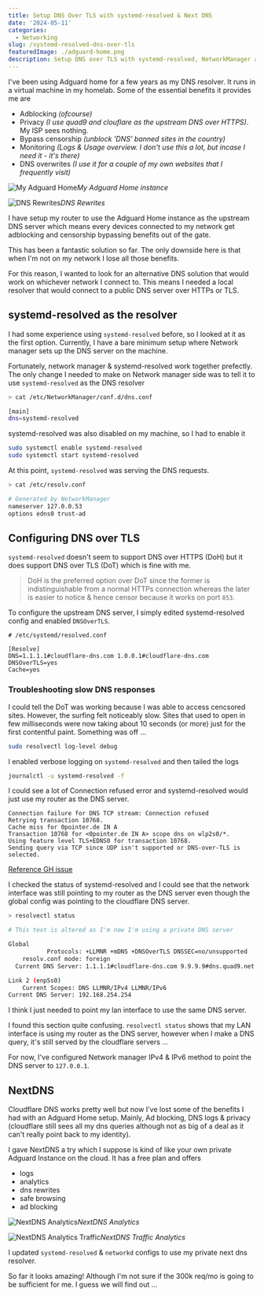 ```yaml
---
title: Setup DNS Over TLS with systemd-resolved & Next DNS
date: '2024-05-11'
categories:
  - Networking
slug: /systemd-resolved-dns-over-tls
featuredImage: ./adguard-home.png
description: Setup DNS over TLS with systemd-resolved, NetworkManager and NextDNS
---
```


I've been using Adguard home for a few years as my DNS resolver.
It runs in a virtual machine in my homelab.
Some of the essential benefits it provides me are

- Adblocking _(ofcourse)_
- Privacy _(I use quad9 and clouflare as the upstream DNS over HTTPS)_. My ISP sees nothing.
- Bypass censorship _(unblock 'DNS' banned sites in the country)_
- Monitoring _(Logs & Usage overview. I don't use this a lot, but incase I need it - it's there)_
- DNS overwrites _(I use it for a couple of my own websites that I frequently visit)_

![My Adguard Home](./adguard-home.png)_My Adguard Home instance_

![DNS Rewrites](./adguard-dns-rewrites.png)_DNS Rewrites_

I have setup my router to use the Adguard Home instance as the upstream DNS server
which means every devices connected to my network get adblocking and censorship bypassing benefits
out of the gate.

This has been a fantastic solution so far. The only downside here is that when I'm
not on my network I lose all those benefits.

For this reason, I wanted to look for an alternative DNS solution that would work on whichever network I connect to.
This means I needed a local resolver that would connect to a public DNS server over HTTPs or TLS.

## systemd-resolved as the resolver

I had some experience using `systemd-resolved` before, so I looked at it as the first option.
Currently, I have a bare minimum setup where Network manager sets up the DNS server on the machine.

Fortunately, network manager & systemd-resolved work together prefectly. The only change I needed
to make on Network manager side was to tell it to use `systemd-resolved` as the DNS resolver

```bash
> cat /etc/NetworkManager/conf.d/dns.conf

[main]
dns=systemd-resolved
```

systemd-resolved was also disabled on my machine, so I had to enable it

```bash
sudo systemctl enable systemd-resolved
sudo systemctl start systemd-resolved
```

At this point, `systemd-resolved` was serving the DNS requests.

```bash
> cat /etc/resolv.conf

# Generated by NetworkManager
nameserver 127.0.0.53
options edns0 trust-ad
```

## Configuring DNS over TLS

`systemd-resolved` doesn't seem to support DNS over HTTPS (DoH) but it does support
DNS over TLS (DoT) which is fine with me.

> DoH is the preferred option over DoT
> since the former is indistinguishable from a normal HTTPs connection whereas the later
> is easier to notice & hence censor because it works on port `853`.

To configure the upstream DNS server, I simply edited systemd-resolved config and
enabled `DNSOverTLS`.

```text title="/etc/systemd/resolved.conf"
# /etc/systemd/resolved.conf

[Resolve]
DNS=1.1.1.1#cloudflare-dns.com 1.0.0.1#cloudflare-dns.com
DNSOverTLS=yes
Cache=yes
```

### Troubleshooting slow DNS responses

I could tell the DoT was working because I was able to access cencsored sites.
However, the surfing felt noticeably slow. Sites that used to open in few milliseconds
were now taking about 10 seconds (or more) just for the first contentful paint.
Something was off ...

```bash
sudo resolvectl log-level debug
```

I enabled verbose logging on `systemd-resolved` and then tailed the logs

```bash
journalctl -u systemd-resolved -f
```

I could see a lot of Connection refused error and systemd-resolved would just
use my router as the DNS server.

```text
Connection failure for DNS TCP stream: Connection refused
Retrying transaction 10768.
Cache miss for 0pointer.de IN A
Transaction 10768 for <0pointer.de IN A> scope dns on wlp2s0/*.
Using feature level TLS+EDNS0 for transaction 10768.
Sending query via TCP since UDP isn't supported or DNS-over-TLS is selected.
```

[Reference GH issue](https://github.com/systemd/systemd/issues/18060#issuecomment-803494767)

I checked the status of systemd-resolved and I could see that the network interface
was still pointing to my router as the DNS server even though the global config
was pointing to the cloudflare DNS server.

```bash
> resolvectl status

# This text is altered as I'm now I'm using a private DNS server

Global
           Protocols: +LLMNR +mDNS +DNSOverTLS DNSSEC=no/unsupported
    resolv.conf mode: foreign
  Current DNS Server: 1.1.1.1#cloudflare-dns.com 9.9.9.9#dns.quad9.net 8.8.8.8#dns.google 2606:4700:4700::1111#cloudflare-dns.com 2620:fe::9#dns.quad9.net 2001:4860:4860::8888#dns.google

Link 2 (enp5s0)
    Current Scopes: DNS LLMNR/IPv4 LLMNR/IPv6
Current DNS Server: 192.168.254.254
```

I think I just needed to point my lan interface to use the same DNS server.

I found this section quite confusing. `resolvectl status` shows that my LAN interface
is using my router as the DNS server, however when I make a DNS query, it's still
served by the cloudflare servers ...

For now, I've configured Network manager IPv4 & IPv6 method to point the DNS server
to `127.0.0.1`.

## NextDNS

Cloudflare DNS works pretty well but now I've lost some of the benefits I had with an Adguard Home setup.
Mainly, Ad blocking, DNS logs & privacy (cloudflare still sees all my dns queries although not as big of a deal
as it can't really point back to my identity).

I gave NextDNS a try which I suppose is kind of like your own private Adguard Instance on the cloud.
It has a free plan and offers

- logs
- analytics
- dns rewrites
- safe browsing
- ad blocking

![NextDNS Analytics](./next-dns-analytics.png)_NextDNS Analytics_

![NextDNS Analytics Traffic](./next-dns-analytics-traffic.png)_NextDNS Traffic Analytics_

I updated `systemd-resolved` & `networkd` configs to use my private next dns resolver.

So far it looks amazing! Although I'm not sure if the 300k req/mo is going to be sufficient for me.
I guess we will find out ...

